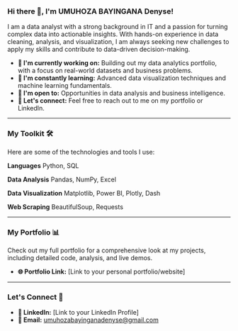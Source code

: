 ### Hi there 👋, I'm UMUHOZA BAYINGANA Denyse!

I am a data analyst with a strong background in IT and a passion for turning complex data into actionable insights. With hands-on experience in data cleaning, analysis, and visualization, I am always seeking new challenges to apply my skills and contribute to data-driven decision-making.

-   **🔭 I'm currently working on:** Building out my data analytics portfolio, with a focus on real-world datasets and business problems.
-   **🌱 I'm constantly learning:** Advanced data visualization techniques and machine learning fundamentals.
-   **💼 I'm open to:** Opportunities in data analysis and business intelligence.
-   **💬 Let's connect:** Feel free to reach out to me on my portfolio or LinkedIn.

---

### My Toolkit 🛠️

Here are some of the technologies and tools I use:

**Languages**
Python, SQL

**Data Analysis**
Pandas, NumPy, Excel

**Data Visualization**
Matplotlib, Power BI, Plotly, Dash

**Web Scraping**
BeautifulSoup, Requests

---

### My Portfolio 📊

Check out my full portfolio for a comprehensive look at my projects, including detailed code, analysis, and live demos.

* **🌐 Portfolio Link:** [Link to your personal portfolio/website]

---

### Let's Connect 🤝

* **💼 LinkedIn:** [Link to your LinkedIn Profile]
* **📧 Email:** umuhozabayinganadenyse@gmail.com
